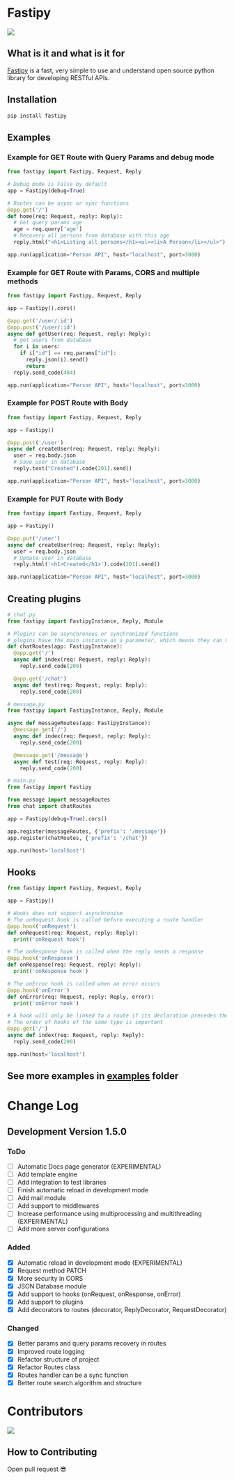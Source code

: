 # Fastipy

<div>
  <img src="https://media.discordapp.net/attachments/887158781832749086/1187385388571037778/fastipy-extended.png">
</div>

## What is it and what is it for

[Fastipy](https://pypi.org/project/Fastipy/) is a fast, very simple to use and understand open source python library for developing RESTful APIs.

## Installation

```bash
pip install fastipy
```

## Examples

### Example for GET Route with Query Params and debug mode

```python
from fastipy import Fastipy, Request, Reply

# Debug mode is False by default
app = Fastipy(debug=True)

# Routes can be async or sync functions
@app.get('/')
def home(req: Request, reply: Reply):
  # Get query params age
  age = req.query['age']
  # Recovery all persons from database with this age
  reply.html("<h1>Listing all persons</h1><ul><li>A Person</li></ul>").code(200).send()

app.run(application="Person API", host="localhost", port=3000)
```

### Example for GET Route with Params, CORS and multiple methods

```python
from fastipy import Fastipy, Request, Reply

app = Fastipy().cors()

@app.get('/user/:id')
@app.post('/user/:id')
async def getUser(req: Request, reply: Reply):
  # get users from database
  for i in users:
    if i["id"] == req.params["id"]:
      reply.json(i).send()
      return
  reply.send_code(404)

app.run(application="Person API", host="localhost", port=3000)
```

### Example for POST Route with Body

```python
from fastipy import Fastipy, Request, Reply

app = Fastipy()

@app.post('/user')
async def createUser(req: Request, reply: Reply):
  user = req.body.json
  # Save user in database
  reply.text("Created").code(201).send()

app.run(application="Person API", host="localhost", port=3000)
```

### Example for PUT Route with Body

```python
from fastipy import Fastipy, Request, Reply

app = Fastipy()

@app.put('/user')
async def createUser(req: Request, reply: Reply):
  user = req.body.json
  # Update user in database
  reply.html('<h1>Created</h1>').code(201).send()

app.run(application="Person API", host="localhost", port=3000)
```

## Creating plugins

```py
# chat.py
from fastipy import FastipyInstance, Reply, Module

# Plugins can be asynchronous or synchronized functions
# plugins have the main instance as a parameter, which means they can use all of Fastipy's functions
def chatRoutes(app: FastipyInstance):
  @app.get('/')
  async def index(req: Request, reply: Reply):
    reply.send_code(200)

  @app.get('/chat')
  async def test(req: Request, reply: Reply):
    reply.send_code(200)
```

```py
# message.py
from fastipy import FastipyInstance, Reply, Module

async def messageRoutes(app: FastipyInstance):
  @message.get('/')
  async def index(req: Request, reply: Reply):
    reply.send_code(200)

  @message.get('/message')
  async def test(req: Request, reply: Reply):
    reply.send_code(200)
```

```py
# main.py
from fastipy import Fastipy

from message import messageRoutes
from chat import chatRoutes

app = Fastipy(debug=True).cors()

app.register(messageRoutes, {'prefix': '/message'})
app.register(chatRoutes, {'prefix': '/chat'})

app.run(host='localhost')
```

## Hooks

```py
from fastipy import Fastipy, Request, Reply

app = Fastipy()

# Hooks does not support asynchronism
# The onRequest hook is called before executing a route handler
@app.hook('onRequest')
def onRequest(req: Request, reply: Reply):
  print('onRequest hook')

# The onResponse hook is called when the reply sends a response
@app.hook('onResponse')
def onResponse(req: Request, reply: Reply):
  print('onResponse hook')

# The onError hook is called when an error occurs
@app.hook('onError')
def onError(req: Request, reply: Reply, error):
  print('onError hook')

# A hook will only be linked to a route if its declaration precedes the route
# The order of hooks of the same type is important
@app.get('/')
async def index(req: Request, reply: Reply):
  reply.send_code(200)

app.run(host='localhost')
```

## See more examples in [examples](https://github.com/Bielgomes/Fastipy/tree/main/examples) folder

# Change Log

## Development Version 1.5.0

### ToDo

- [ ] Automatic Docs page generator (EXPERIMENTAL)
- [ ] Add template engine
- [ ] Add integration to test libraries
- [ ] Finish automatic reload in development mode
- [ ] Add mail module
- [ ] Add support to middlewares
- [ ] Increase performance using multiprocessing and multithreading (EXPERIMENTAL)
- [ ] Add more server configurations

### Added

- [x] Automatic reload in development mode (EXPERIMENTAL)
- [x] Request method PATCH
- [x] More security in CORS
- [x] JSON Database module
- [x] Add support to hooks (onRequest, onResponse, onError)
- [x] Add support to plugins
- [x] Add decorators to routes (decorator, ReplyDecorator, RequestDecorator)

### Changed

- [X] Better params and query params recovery in routes
- [X] Improved route logging
- [X] Refactor structure of project
- [X] Refactor Routes class
- [x] Routes handler can be a sync function
- [X] Better route search algorithm and structure

# Contributors

<a href="https://github.com/Bielgomes/Fastipy/graphs/contributors">
  <img src="https://contrib.rocks/image?repo=Bielgomes/Fastipy"/>
</a>

## How to Contributing

Open pull request 😎
